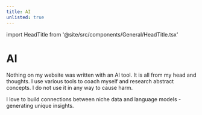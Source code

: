 ```yaml
---
title: AI
unlisted: true
---
```


import HeadTitle from '@site/src/components/General/HeadTitle.tsx'

<HeadTitle title="AI" />

# AI

Nothing on my website was written with an AI tool. It is all from my head and thoughts.
I use various tools to coach myself and research abstract concepts. I do not use it in any way to cause harm.

I love to build connections between niche data and language models - generating unique insights.